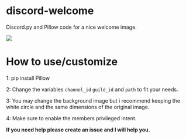 # discord-welcome
Discord.py and Pillow code for a nice welcome image.

<img src="https://i.leastrio.net/rocket_pillow_paste_mask_circle.png">

# How to use/customize

1: pip install Pillow

2: Change the variables `channel_id` `guild_id` and `path` to fit your needs.

3: You may change the background image but i recommend keeping the white circle and the same dimensions of the original image.

4: Make sure to enable the members privileged intent.

**If you need help please create an issue and I will help you.**

